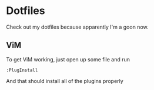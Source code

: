 # Dotfiles
Check out my dotfiles because apparently I'm a goon now.

## ViM
To get ViM working, just open up some file and run
```
:PlugInstall
```
And that should install all of the plugins properly
